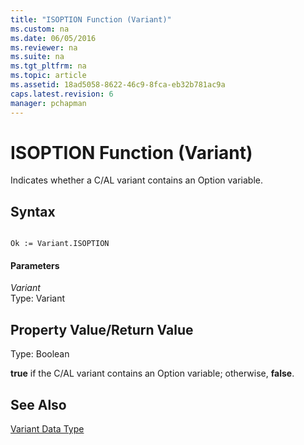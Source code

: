```yaml
---
title: "ISOPTION Function (Variant)"
ms.custom: na
ms.date: 06/05/2016
ms.reviewer: na
ms.suite: na
ms.tgt_pltfrm: na
ms.topic: article
ms.assetid: 18ad5058-8622-46c9-8fca-eb32b781ac9a
caps.latest.revision: 6
manager: pchapman
---
```

# ISOPTION Function (Variant)
Indicates whether a C\/AL variant contains an Option variable.  
  
## Syntax  
  
```  
  
Ok := Variant.ISOPTION  
```  
  
#### Parameters  
 *Variant*  
 Type: Variant  
  
## Property Value\/Return Value  
 Type: Boolean  
  
 **true** if the C\/AL variant contains an Option variable; otherwise, **false**.  
  
## See Also  
 [Variant Data Type](Variant-Data-Type.md)